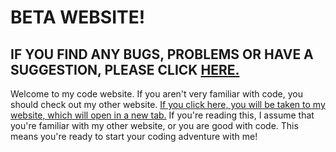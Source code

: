 # BETA WEBSITE!
## IF YOU FIND ANY BUGS, PROBLEMS OR HAVE A SUGGESTION, PLEASE CLICK <a href="https://coding.dillonbarnes.co.uk/bugform.html" target="_blank">HERE.</a><br>
Welcome to my code website. If you aren't very familiar with code, you should check out my other website. <a href="https://coding.dillonbarnes.co.uk" target="_blank">If you click here, you will be taken to my website, which will open in a new tab.</a>
If you're reading this, I assume that you're familiar with my other website, or you are good with code. This means you're ready to start your coding adventure with me!
